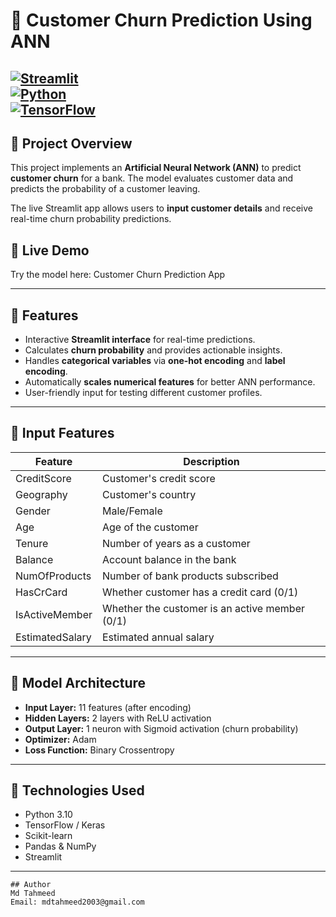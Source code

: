 # 🚀 Customer Churn Prediction Using ANN

[![Streamlit](https://static.streamlit.io/badges/streamlit_badge_black_white.svg)](https://ann-classification-churn2025.streamlit.app/)  
[![Python](https://img.shields.io/badge/Python-3.10-blue)](https://www.python.org/)  
[![TensorFlow](https://img.shields.io/badge/TensorFlow-2.15.0-orange)](https://www.tensorflow.org/)  
---

## 🔹 Project Overview

This project implements an **Artificial Neural Network (ANN)** to predict **customer churn** for a bank. The model evaluates customer data and predicts the probability of a customer leaving.  

The live Streamlit app allows users to **input customer details** and receive real-time churn probability predictions.

## 🔹 Live Demo

Try the model here: Customer Churn Prediction App

---

## 🔹 Features

- Interactive **Streamlit interface** for real-time predictions.
- Calculates **churn probability** and provides actionable insights.
- Handles **categorical variables** via **one-hot encoding** and **label encoding**.
- Automatically **scales numerical features** for better ANN performance.
- User-friendly input for testing different customer profiles.

---

## 🔹 Input Features

| Feature | Description |
|---------|-------------|
| CreditScore | Customer's credit score |
| Geography | Customer's country |
| Gender | Male/Female |
| Age | Age of the customer |
| Tenure | Number of years as a customer |
| Balance | Account balance in the bank |
| NumOfProducts | Number of bank products subscribed |
| HasCrCard | Whether customer has a credit card (0/1) |
| IsActiveMember | Whether the customer is an active member (0/1) |
| EstimatedSalary | Estimated annual salary |

---

## 🔹 Model Architecture

- **Input Layer:** 11 features (after encoding)
- **Hidden Layers:** 2 layers with ReLU activation
- **Output Layer:** 1 neuron with Sigmoid activation (churn probability)
- **Optimizer:** Adam
- **Loss Function:** Binary Crossentropy

---

## 🔹 Technologies Used

- Python 3.10  
- TensorFlow / Keras  
- Scikit-learn  
- Pandas & NumPy  
- Streamlit  

---
```
## Author
Md Tahmeed
Email: mdtahmeed2003@gmail.com
